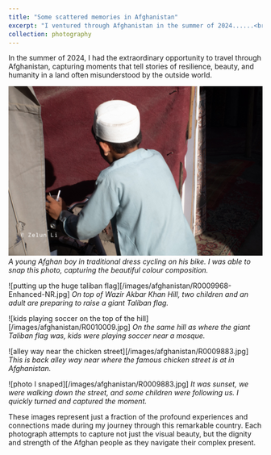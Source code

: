 ```yaml
---
title: "Some scattered memories in Afghanistan"
excerpt: "I ventured through Afghanistan in the summer of 2024......<br/><img src='/images/afghanistan/R0009858.jpg' width='540px' height='360px'>"
collection: photography
---
```


<!-- This is an item in your photography. It can be have images or nice text. If you name the file .md, it will be parsed as markdown. If you name the file .html, it will be parsed as HTML.  -->




In the summer of 2024, I had the extraordinary opportunity to travel through Afghanistan, capturing moments that tell stories of resilience, beauty, and humanity in a land often misunderstood by the outside world.

![A young Afghan boy in traditional dress cycling on this bike](/images/afghanistan/R0009873.jpg)
*A young Afghan boy in traditional dress cycling on his bike. I was able to snap this photo, capturing the beautiful colour composition.*

![putting up the huge taliban flag][/images/afghanistan/R0009968-Enhanced-NR.jpg]
*On top of Wazir Akbar Khan Hill, two children and an adult are preparing to raise a giant Taliban flag.*

![kids playing soccer on the top of the hill][/images/afghanistan/R0010009.jpg]
*On the same hill as where the giant Taliban flag was, kids were playing soccer near a mosque.*

![alley way near the chicken street][/images/afghanistan/R0009883.jpg]
*This is back alley way near where the famous chicken street is at in Afghanistan.*

![photo I snaped][/images/afghanistan/R0009883.jpg]
*It was sunset, we were walking down the street, and some children were following us. I quickly turned and captured the moment.*

These images represent just a fraction of the profound experiences and connections made during my journey through this remarkable country. Each photograph attempts to capture not just the visual beauty, but the dignity and strength of the Afghan people as they navigate their complex present.